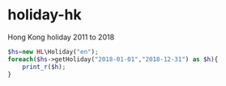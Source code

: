 # holiday-hk

Hong Kong holiday 2011 to 2018

```php
$hs=new HL\Holiday("en");
foreach($hs->getHoliday("2018-01-01","2018-12-31") as $h){
    print_r($h);
}
```
  